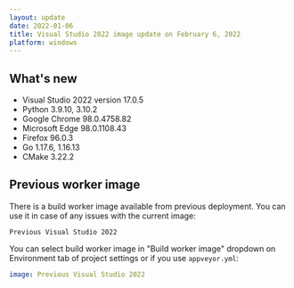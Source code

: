 ```yaml
---
layout: update
date: 2022-01-06
title: Visual Studio 2022 image update on February 6, 2022
platform: windows
---
```


## What's new

* Visual Studio 2022 version 17.0.5
* Python 3.9.10, 3.10.2
* Google Chrome 98.0.4758.82
* Microsoft Edge 98.0.1108.43
* Firefox 96.0.3
* Go 1.17.6, 1.16.13
* CMake 3.22.2

## Previous worker image

There is a build worker image available from previous deployment. You can use it in case of any issues with the current image:

`Previous Visual Studio 2022`

You can select build worker image in "Build worker image" dropdown on Environment tab of project settings or if you use `appveyor.yml`:

```yaml
image: Previous Visual Studio 2022
```